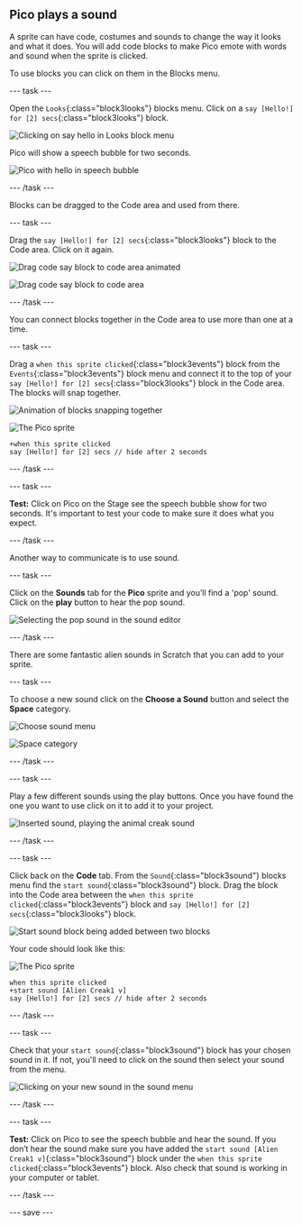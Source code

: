 ## Pico plays a sound

A sprite can have code, costumes and sounds to change the way it looks and what it does. You will add code blocks to make Pico emote with words and sound when the sprite is clicked.

To use blocks you can click on them in the Blocks menu.

--- task ---

Open the `Looks`{:class="block3looks"} blocks menu. Click on a `say [Hello!] for [2] secs`{:class="block3looks"} block.

![Clicking on say hello in Looks block menu](images/pico-say-hello-blocks-menu.png)

Pico will show a speech bubble for two seconds.

![Pico with hello in speech bubble](images/pico-say-hello-stage.png)

--- /task ---

Blocks can be dragged to the Code area and used from there.

--- task ---

Drag the `say [Hello!] for [2] secs`{:class="block3looks"} block to the Code area. Click on it again.

![Drag code say block to code area animated](images/pico-drag-say.gif)

![Drag code say block to code area](images/pico-drag-say.png)

--- /task ---

You can connect blocks together in the Code area to use more than one at a time.

--- task ---

Drag a `when this sprite clicked`{:class="block3events"} block from the `Events`{:class="block3events"} block menu and connect it to the top of your `say [Hello!] for [2] secs`{:class="block3looks"} block in the Code area. The blocks will snap together.

![Animation of blocks snapping together](images/pico-snap-together.gif)

![The Pico sprite](images/pico-sprite.png)

```blocks3
+when this sprite clicked
say [Hello!] for [2] secs // hide after 2 seconds
```

--- /task ---

--- task ---

**Test:** Click on Pico on the Stage see the speech bubble show for two seconds. It's important to test your code to make sure it does what you expect.

--- /task ---

Another way to communicate is to use sound.

--- task ---

Click on the **Sounds** tab for the **Pico** sprite and you’ll find a 'pop' sound. Click on the **play** button to hear the pop sound.

![Selecting the pop sound in the sound editor](images/pico-sound-play.png)

--- /task ---

There are some fantastic alien sounds in Scratch that you can add to your sprite.

--- task ---

To choose a new sound click on the **Choose a Sound** button and select the **Space** category.

![Choose sound menu](images/pico-choose-sound.png)

![Space category](images/pico-space-category.png)

--- /task ---

--- task ---

Play a few different sounds using the play buttons. Once you have found the one you want to use click on it to add it to your project.

![Inserted sound, playing the animal creak sound](images/pico-inserted-sound.png)

--- /task ---

--- task ---

Click back on the **Code** tab. From the `Sound`{:class="block3sound"} blocks menu find the `start sound`{:class="block3sound"} block. Drag the block into the Code area between the `when this sprite clicked`{:class="block3events"} block and `say [Hello!] for [2] secs`{:class="block3looks"} block. 

![Start sound block being added between two blocks](images/pico-insert-block.gif)

Your code should look like this:

![The Pico sprite](images/pico-sprite.png)

```blocks3
when this sprite clicked
+start sound [Alien Creak1 v]
say [Hello!] for [2] secs // hide after 2 seconds
```

--- /task ---

--- task ---

Check that your `start sound`{:class="block3sound"} block has your chosen sound in it. If not, you'll need to click on the sound then select your sound from the menu.

![Clicking on your new sound in the sound menu](images/pico-sound-menu.png)

--- /task ---

--- task ---

**Test:** Click on Pico to see the speech bubble and hear the sound. If you don’t hear the sound make sure you have added the `start sound [Alien Creak1 v]`{:class="block3sound"} block under the `when this sprite clicked`{:class="block3events"} block. Also check that sound is working in your computer or tablet.

--- /task ---

--- save ---
